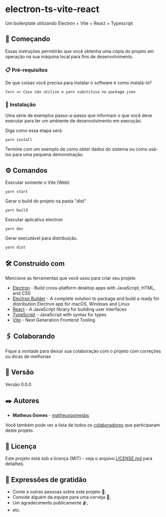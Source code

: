 # electron-ts-vite-react

Um boilerplate utilizando Electron + Vite + React + Typescript

## 🚀 Começando

Essas instruções permitirão que você obtenha uma cópia do projeto em operação na sua máquina local para fins de desenvolvimento.

### 📋 Pré-requisitos

De que coisas você precisa para instalar o software e como instalá-lo?

```
Yarn => Caso não utilize o yarn substituia no package.json
```

### 🔧 Instalação

Uma série de exemplos passo-a-passo que informam o que você deve executar para ter um ambiente de desenvolvimento em execução.

Diga como essa etapa será:

```
yarn install
```

Termine com um exemplo de como obter dados do sistema ou como usá-los para uma pequena demonstração.

## ⚙️ Comandos

Executar somente o Vite (Web)
```
yarn start
```

Gerar o build do projeto na pasta "dist"
```
yarn build
```

Executar aplicativo electron
```
yarn dev
```

Gerar executável para distribuição.
```
yarn dist
```

## 🛠️ Construído com

Mencione as ferramentas que você usou para criar seu projeto

* [Electron](https://www.electronjs.org/) - Build cross-platform desktop apps with JavaScript, HTML, and CSS
* [Electron Builder](https://www.electron.build/) - A complete solution to package and build a ready for distribution Electron app for macOS, Windows and Linux
* [React](https://reactjs.org/) - A JavaScript library for building user interfaces
* [TypeScript](https://www.typescriptlang.org/) - JavaScript with syntax for types
* [Vite](https://vitejs.dev/) - Next Generation Frontend Tooling

## 🖇️ Colaborando

Fique a vontade para deixar sua colaboração com o projeto com correções ou dicas de melhorias

## 📌 Versão

Versão 0.0.0

## ✒️ Autores

* **Matheus Gomes** - [matheusgomesbs](https://github.com/matheusgomesbs)

Você também pode ver a lista de todos os [colaboradores](https://github.com/matheusgomesbs/electron-ts-vite-react/colaboradores) que participaram deste projeto.

## 📄 Licença

Este projeto está sob a licença (MIT) - veja o arquivo [LICENSE.md](https://github.com/matheusgomesbs/electron-ts-vite-react/licenca) para detalhes.

## 🎁 Expressões de gratidão

* Conte a outras pessoas sobre este projeto 📢;
* Convide alguém da equipe para uma cerveja 🍺;
* Um agradecimento publicamente 🫂;
* etc.
